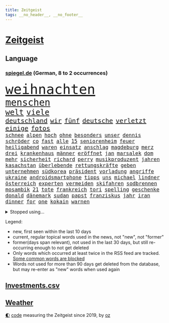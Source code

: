 ```yaml
---
title: Zeitgeist
tags: __no_header__, __no_footer__
---
```


# [Zeitgeist](https://oliz.io/zeitgeist/)

## Language

<h3><a href="https://www.spiegel.de" target="_blank">spiegel.de</a> (German, 8 to 2 occurrences)</h3>
<p style="font-family:monospace">
<span style="font-size:32pt"><a href="news_links.html#weihnachten" class="current">weihnachten</a></span>
<br>
<span style="font-size:22pt"><a href="news_links.html#menschen" class="current">menschen</a></span>
<br>
<span style="font-size:18pt"><a href="news_links.html#welt" class="current">welt</a></span>
<span style="font-size:18pt"><a href="news_links.html#viele" class="current">viele</a></span>
<br>
<span style="font-size:15pt"><a href="news_links.html#deutschland" class="current">deutschland</a></span>
<span style="font-size:15pt"><a href="news_links.html#wir" class="current">wir</a></span>
<span style="font-size:15pt"><a href="news_links.html#fünf" class="current">fünf</a></span>
<span style="font-size:15pt"><a href="news_links.html#deutsche" class="current">deutsche</a></span>
<span style="font-size:15pt"><a href="news_links.html#verletzt" class="current">verletzt</a></span>
<span style="font-size:15pt"><a href="news_links.html#einige" class="current">einige</a></span>
<span style="font-size:15pt"><a href="news_links.html#fotos" class="current">fotos</a></span>
<br>
<span style="font-size:12pt"><a href="news_links.html#schnee" class="current">schnee</a></span>
<span style="font-size:12pt"><a href="news_links.html#alpen" class="current">alpen</a></span>
<span style="font-size:12pt"><a href="news_links.html#hoch" class="current">hoch</a></span>
<span style="font-size:12pt"><a href="news_links.html#ohne" class="current">ohne</a></span>
<span style="font-size:12pt"><a href="news_links.html#besonders" class="current">besonders</a></span>
<span style="font-size:12pt"><a href="news_links.html#unser" class="current">unser</a></span>
<span style="font-size:12pt"><a href="news_links.html#dennis" class="current">dennis</a></span>
<span style="font-size:12pt"><a href="news_links.html#schröder" class="current">schröder</a></span>
<span style="font-size:12pt"><a href="news_links.html#co" class="current">co</a></span>
<span style="font-size:12pt"><a href="news_links.html#fast" class="current">fast</a></span>
<span style="font-size:12pt"><a href="news_links.html#alle" class="current">alle</a></span>
<span style="font-size:12pt"><a href="news_links.html#15" class="current">15</a></span>
<span style="font-size:12pt"><a href="news_links.html#seniorenheim" class="current">seniorenheim</a></span>
<span style="font-size:12pt"><a href="news_links.html#feuer" class="current">feuer</a></span>
<span style="font-size:12pt"><a href="news_links.html#heiligabend" class="current">heiligabend</a></span>
<span style="font-size:12pt"><a href="news_links.html#waren" class="current">waren</a></span>
<span style="font-size:12pt"><a href="news_links.html#einsatz" class="current">einsatz</a></span>
<span style="font-size:12pt"><a href="news_links.html#anschlag" class="current">anschlag</a></span>
<span style="font-size:12pt"><a href="news_links.html#magdeburg" class="current">magdeburg</a></span>
<span style="font-size:12pt"><a href="news_links.html#merz" class="current">merz</a></span>
<span style="font-size:12pt"><a href="news_links.html#drei" class="current">drei</a></span>
<span style="font-size:12pt"><a href="news_links.html#krankenhaus" class="current">krankenhaus</a></span>
<span style="font-size:12pt"><a href="news_links.html#männer" class="current">männer</a></span>
<span style="font-size:12pt"><a href="news_links.html#eröffnet" class="current">eröffnet</a></span>
<span style="font-size:12pt"><a href="news_links.html#jan" class="current">jan</a></span>
<span style="font-size:12pt"><a href="news_links.html#marsalek" class="current">marsalek</a></span>
<span style="font-size:12pt"><a href="news_links.html#dom" class="new">dom</a></span>
<span style="font-size:12pt"><a href="news_links.html#mehr" class="current">mehr</a></span>
<span style="font-size:12pt"><a href="news_links.html#sicherheit" class="current">sicherheit</a></span>
<span style="font-size:12pt"><a href="news_links.html#richard" class="current">richard</a></span>
<span style="font-size:12pt"><a href="news_links.html#perry" class="current">perry</a></span>
<span style="font-size:12pt"><a href="news_links.html#musikproduzent" class="current">musikproduzent</a></span>
<span style="font-size:12pt"><a href="news_links.html#jahren" class="current">jahren</a></span>
<span style="font-size:12pt"><a href="news_links.html#kasachstan" class="current">kasachstan</a></span>
<span style="font-size:12pt"><a href="news_links.html#überlebende" class="current">überlebende</a></span>
<span style="font-size:12pt"><a href="news_links.html#rettungskräfte" class="current">rettungskräfte</a></span>
<span style="font-size:12pt"><a href="news_links.html#geben" class="current">geben</a></span>
<span style="font-size:12pt"><a href="news_links.html#unternehmen" class="current">unternehmen</a></span>
<span style="font-size:12pt"><a href="news_links.html#südkorea" class="current">südkorea</a></span>
<span style="font-size:12pt"><a href="news_links.html#präsident" class="current">präsident</a></span>
<span style="font-size:12pt"><a href="news_links.html#vorladung" class="new">vorladung</a></span>
<span style="font-size:12pt"><a href="news_links.html#angriffe" class="current">angriffe</a></span>
<span style="font-size:12pt"><a href="news_links.html#ukraine" class="current">ukraine</a></span>
<span style="font-size:12pt"><a href="news_links.html#androidsmartphone" class="new">androidsmartphone</a></span>
<span style="font-size:12pt"><a href="news_links.html#tipps" class="current">tipps</a></span>
<span style="font-size:12pt"><a href="news_links.html#uns" class="current">uns</a></span>
<span style="font-size:12pt"><a href="news_links.html#michael" class="current">michael</a></span>
<span style="font-size:12pt"><a href="news_links.html#lindner" class="current">lindner</a></span>
<span style="font-size:12pt"><a href="news_links.html#österreich" class="current">österreich</a></span>
<span style="font-size:12pt"><a href="news_links.html#experten" class="current">experten</a></span>
<span style="font-size:12pt"><a href="news_links.html#vermeiden" class="current">vermeiden</a></span>
<span style="font-size:12pt"><a href="news_links.html#skifahren" class="new">skifahren</a></span>
<span style="font-size:12pt"><a href="news_links.html#sodbrennen" class="new">sodbrennen</a></span>
<span style="font-size:12pt"><a href="news_links.html#mosambik" class="new">mosambik</a></span>
<span style="font-size:12pt"><a href="news_links.html#21" class="current">21</a></span>
<span style="font-size:12pt"><a href="news_links.html#tote" class="current">tote</a></span>
<span style="font-size:12pt"><a href="news_links.html#frankreich" class="current">frankreich</a></span>
<span style="font-size:12pt"><a href="news_links.html#tori" class="new">tori</a></span>
<span style="font-size:12pt"><a href="news_links.html#spelling" class="new">spelling</a></span>
<span style="font-size:12pt"><a href="news_links.html#geschenke" class="current">geschenke</a></span>
<span style="font-size:12pt"><a href="news_links.html#donald" class="current">donald</a></span>
<span style="font-size:12pt"><a href="news_links.html#dänemark" class="current">dänemark</a></span>
<span style="font-size:12pt"><a href="news_links.html#sudan" class="current">sudan</a></span>
<span style="font-size:12pt"><a href="news_links.html#papst" class="current">papst</a></span>
<span style="font-size:12pt"><a href="news_links.html#franziskus" class="current">franziskus</a></span>
<span style="font-size:12pt"><a href="news_links.html#jahr" class="current">jahr</a></span>
<span style="font-size:12pt"><a href="news_links.html#iran" class="current">iran</a></span>
<span style="font-size:12pt"><a href="news_links.html#dinner" class="current">dinner</a></span>
<span style="font-size:12pt"><a href="news_links.html#for" class="current">for</a></span>
<span style="font-size:12pt"><a href="news_links.html#one" class="current">one</a></span>
<span style="font-size:12pt"><a href="news_links.html#kokain" class="current">kokain</a></span>
<span style="font-size:12pt"><a href="news_links.html#warnen" class="current">warnen</a></span>
</p>
<details>
<summary>Stopped using...</summary>
<p class="former" style="font-size:12pt">
bayerische(1524) fischer(1524) gegenseitig(1524) 5(1523) aktivisten(1523) einzelne(1523) extreme(1523) pakistan(1523) reformen(1523) schildert(1523) bitten(1522) geholfen(1522) geplanten(1522) lauterbach(1522) mitunter(1522) 300(1521) 37(1521) angekommen(1521) bemüht(1521) bundesweit(1521) entdecken(1521) tieren(1520) schatten(1519) turnier(1519) verstorbenen(1519) xi(1519) feierte(1518) frühen(1518) mannes(1518) phase(1518) vorschläge(1518) album(1517) ausschreitungen(1517) entschädigung(1517) hinterlassen(1517) opfern(1517) sexueller(1517) vergessen(1517) abgang(1516) kurzem(1516) provinz(1516) umstritten(1516) babys(1515) katastrophe(1515) meldete(1515) nord(1515) solle(1515) trauer(1515) verabschiedet(1515) bundestrainer(1514) frust(1514) kamera(1514) thailand(1514) aufnahme(1513) bsc(1513) hertha(1513) wochenlang(1513) folgte(1512) keller(1512) regen(1512) reichte(1512) trainieren(1512) 3000(1511) anbieter(1511) system(1511) ungarns(1511) verlangen(1511) abgebrochen(1510) beschwerden(1510) illegal(1510) stadion(1510) verursacht(1510) zverev(1510) gebiet(1509) park(1509) spanischen(1509) starker(1509) großbritanniens(1508) 1500(1507) ebenso(1506) inszeniert(1506) lücke(1506) tokio(1506) vorgaben(1506) abgehört(1505) entsetzen(1505) genauso(1505) schauen(1505) weckt(1505) taliban(1504) 23(1501) überschwemmungen(1500) hielten(1499) bäume(1498) frankwalter(1498) bundesgerichtshof(1497) ausrüstung(1496) chinas(1495) einschätzung(1495) größere(1495) katholischen(1495) analysiert(1494) schießen(1493) kräfte(1487) koalitionspartner(1486) abhängig(1484) iranischen(1484) kiew(1476) überfall(1475) startup(1470) entspannt(1465) missbrauchs(1461) schadensersatz(1459) aktionen(1453) zusätzliche(1451) niederländer(1421) carlos(1371) politikern(1358) banken(1323) interessen(1321) fußballnationalmannschaft(1309) lediglich(1305) tennisstar(1287) novak(1267) fachkräftemangel(1266) zerstörte(1265) arme(1259) russen(1246) weibliche(1218) exil(1207) hoffenheim(1197) investiert(1187) tiger(1171) bekräftigt(1166) abschreckung(1157) demo(1156) rauswurf(1154) volksverhetzung(1138) euländer(1128) rande(1116) unserem(1108) brennt(1095) schloss(1092) erschwert(1076) ben(1060) verkündete(1058) überwachung(1058) gezwungen(1042) einheit(1036) mut(1023) triumphiert(1021) unmittelbar(1006) fünften(1005) schneiden(1005) angriffskrieg(1003) kriegsverbrechen(996) kriegsbeginn(992) nationalelf(975) erlauben(971) prominenten(943) unterlag(943) harter(936) viral(933) kandidat(916) grün(903) newsletter(893) genauer(891) deutsch(889) erdbeben(886) äußerst(862) offizielle(861) hoffnungsträger(853) extremisten(849) farben(831) nackt(828) auseinander(824) gerechtfertigt(824) feierten(819) branchen(805) angreifen(799) dokumentieren(796) knappe(791) lionel(791) bergen(786) parolen(783) auszeichnung(781) autohersteller(778) billigt(761) uskonzern(761) reißen(755) gesprengt(754) düster(753) singt(750) tabu(748) verbrenner(746) deutschlandticket(742) anscheinend(741) abwehr(740) djokovic(739) check(735) dfbelf(735) hauses(735) text(735) asylbewerber(722) jerusalem(722) tourismus(713) ansicht(696) wand(695) zufällig(695) demonstriert(693) landwirte(692) miete(691) gedenken(690) alcaraz(679) bremst(679) startups(677) lauf(672) nagelsmann(668) generäle(662) unruhe(659) wegner(654) gewartet(636) eingeladen(635) jugend(635) erfolgen(621) bundesligist(614) behaupten(610) übergriff(607) alexandra(606) deutlicher(603) gewalttaten(602) hoeneß(599) sichere(599) härtere(597) durchgesetzt(595) urlauber(591) getrieben(584) uli(581) terrorismus(577) versteckt(576) evakuierung(574) spektakulären(571) schönsten(563) absurd(561) beruft(559) popp(556) open(555) objekte(550) sächsischen(547) zahlungen(547) älterer(540) errichtet(537) renommierten(537) stock(537) stellvertretende(536) einbringen(535) überlegen(535) anderthalb(526) warnungen(526) schweigt(524) klassische(513) eauto(511) seele(511) victoria(511) spdchef(508) lagen(503) argentiniens(493) boykott(489) lady(483) chancenlos(480) kandidiert(480) sprachen(480) rasche(479) israeli(476) amerikanischen(468) wahrzeichen(468) bbc(463) rechtsextremisten(463) technisch(462) gewechselt(460) mittelfeld(457) 99(454) uswahl(454) archäologen(445) jüdischen(443) mützenich(442) rolf(442) nagel(439) fehlte(437) duo(430) nächte(424) versuche(423) mars(420) tennisspieler(418) unterscheidet(416) propalästinensische(412) israelischem(411) beteiligung(409) reagierten(409) hamasanführer(408) interne(407) neonazis(404) parlamentarier(394) usschauspieler(392) abfall(390) häftlinge(390) zeitgemäß(389) barbara(385) freitagmorgen(385) bettina(384) bären(382) claus(382) gestritten(382) kostenlos(382) hamasmassaker(381) sprecherin(381) gewaltsam(379) haderte(379) torjäger(378) staatsanwälte(377) kündigungen(376) geheimnisse(369) nass(366) leise(365) oscarpreisträgerin(363) religiösen(361) wahre(357) usdemokraten(356) reparieren(354) finanzen(353) ambitionen(352) anhebung(347) umfangreiche(346) anzugreifen(344) starkwatzinger(343) haut(342) vincent(339) melanie(338) besonderes(335) brandenburgischen(335) ordentlich(333) firmenchef(332) onlineplattform(330) landsmann(328) format(327) minus(322) chrome(319) verwehrt(319) berühmteste(317) musikerin(317) weltstar(316) shein(311) great(307) wirecard(303) gitarrist(301) trainers(301) inakzeptabel(300) vizepräsidentin(300) bundestagsabgeordnete(299) kontroversen(299) landtagswahl(299) siegtreffer(297) angeordnet(296) hauptdarstellerin(296) nationalsozialismus(295) 64(294) fressen(294) emojis(292) blau(290) apotheker(287) zoo(286) änderte(286) andy(285) chinesisches(285) haustür(285) wirtschaftskrise(282) schweigegeldprozess(281) lüge(279) verlorene(279) meistertitel(278) virus(278) bear(277) hochstapler(277) aktualisiert(274) rollstuhl(271) f(266) schnellste(266) verurteilter(266) kaputt(265) intensiv(264) verbraucherpreise(264) vizepräsident(263) internen(262) kigenerierte(262) vorab(262) halbzeit(258) aktie(255) beeindruckende(253) km/h(253) josh(252) arbeitszeiten(251) tragödie(251) menschenrechtler(249) rechtsradikale(249) ernannt(248) rüstungskonzern(248) titanic(248) zusätzlichen(248) vorgezogenen(247) balkon(246) angebote(245) bedingung(245) einbruch(245) statistische(244) alias(243) arbeitszeit(242) dürre(242) billionen(241) denkbar(241) gesammelt(241) üblich(241) bedrohen(240) ostküste(240) netzwerke(239) sammlung(239) einheimische(238) graz(236) wohngebiet(235) witz(234) fronten(233) mathieu(229) angelegte(228) jahrhunderts(228) sparkurs(228) szenarien(227) wittert(227) etappe(226) beck(224) stahl(224) gekippt(223) normalität(223) überflutungen(223) fahrern(222) stephen(221) wohnungslose(221) behindern(220) beleidigung(218) nadal(218) schlägen(218) grenzkontrollen(217) stalking(217) umweltschützer(217) laufender(216) anlegen(214) kundschaft(214) landeten(213) vorfalls(213) wahlrecht(212) packt(211) champagner(208) me(208) reiz(208) heimatstadt(207) gewachsen(206) verleumdung(205) auszubildende(204) impfstoffe(204) nirgendwo(203) komiker(202) magischen(202) aufkommen(201) ausbreitung(201) enorme(199) gehackt(199) heimspiel(199) inszenieren(199) stärkere(199) propalästinensischer(198) spanier(198) buhlt(197) feindbild(197) protestierte(197) absagen(195) kleinstadt(195) weicht(195) breiten(194) befragen(193) exmanager(193) happy(192) kulturschaffende(192) gewaltigen(191) erschießen(190) aufsteigen(189) korrekt(189) nachrichtenagentur(189) schwarzwald(189) sprengen(189) bildungsministerium(188) esprit(188) grand(188) wandern(188) schlägerei(187) kompany(184) josé(183) matthew(183) gemeint(182) schwule(180) spreche(180) usrapper(180) würdigt(180) jeremy(178) satire(178) hinein(177) stationen(177) vollrausch(177) 650(176) double(176) lauterbachs(176) fernseher(175) unterbrechen(175) 25jährige(172) sätzen(172) white(172) 2002(171) lohn(170) stream(170) verpflichtend(169) hochrechnungen(168) ohr(168) städtetrip(168) youtuber(168) basketballer(167) nachträglich(166) sprengung(166) einfachere(165) häusliche(165) interaktiven(165) ursprünglich(165) blaue(164) kurioser(164) unsicher(164) aggressiven(162) vermummte(162) vertrauliche(162) hubert(161) jusochef(161) magabewegung(161) türmer(161) beträgt(159) danke(159) wärmewende(158) schult(157) übertragung(157) abriss(156) galaxie(156) surrealen(156) versteigerung(156) auftritten(155) fabian(155) mick(155) telefon(155) englischer(153) immobilienkrise(153) funktionen(152) stromausfällen(152) wählten(152) fitnessstudio(151) firmenpleiten(150) starkem(148) gefühlen(147) katzen(147) widersprechen(147) glaube(146) kandidieren(146) kulturelle(146) spacex(146) verräter(146) zutiefst(146) kalkül(145) vorherigen(145) zweijähriger(145) indiens(144) kunstwerk(143) ansehen(142) brilliert(142) stiehlt(142) waggon(142) gesetzen(141) feind(140) gleichgültigkeit(140) recap(140) rützels(140) sparkasse(140) gewürgt(139) anlegern(137) philippinischen(137) bundespolitik(136) ungemütlich(135) follower(134) frisches(134) gallagher(133) noel(133) spdabgeordneter(133) verpflichtung(133) komplizierte(132) alabama(131) fritz(131) ostbeauftragter(131) absolviert(130) gesundheitliche(130) verzweifelt(130) äußersten(130) bundesnetzagentur(129) heldin(129) klimakonferenz(129) lass(129) ron(129) altem(128) archäologin(128) berufsalltag(128) einjähriger(128) covorsitzenden(127) diskurs(127) einstigen(127) kannte(127) masche(126) northvolt(126) sozialdemokrat(126) versinkt(126) 36jährige(125) beschrieb(125) grandslamtitel(125) kubicki(125) erklärungsnot(124) komponisten(124) marianne(124) thailändischen(124) bergsteiger(123) einrichtung(122) klappen(122) metin(122) sitzung(122) brandenburgs(121) ordnen(121) philadelphia(121) caroline(120) afghanischen(119) matt(119) roadtrip(119) kandidatin(118) rivalisierende(118) stell(117) symbole(117) taucher(117) 81(115) hauptquartier(115) monatelangen(115) bizarre(114) hetze(114) 29jährige(113) eisbären(113) ermordung(113) lautet(113) krönt(112) punktet(112) halfen(111) keime(111) strafverfolgung(111) übelkeit(111) fassade(110) ausgebildeten(109) möglichem(109) traten(109) führungsriege(108) besorgte(107) modekette(107) zustimmung(107) wahlbetrug(106) stadtteil(104) eingeschlossen(103) male(103) uboot(103) konzerts(102) tobte(102) eindeutige(101) hessische(101) innenstädten(101) liege(101) romantik(101) sofa(101) düfte(100) hassnachrichten(100) ungewissen(100) waschen(100) anziehen(99) investments(99) komitees(99) fotograf(98) jährlichen(98) windsor(98) überflüssig(98) autonomen(97) heldinnen(97) poesie(97) retrospektive(97) wiederentdeckt(97) design(96) offenbarung(96) vorlesen(96) gravierend(95) organisierte(95) etfs(94) finanzexperten(94) streichung(94) agrarminister(93) harren(93) jannik(93) nbalegende(93) schaulustige(93) todes(93) tüv(93) chicago(92) holstein(92) kaserne(92) kleinkind(92) parteifreund(92) überwacht(92) aufarbeiten(91) doping(91) drohmails(91) elften(91) magische(91) messerverbot(91) riechen(91) sexualdelikt(91) sweet(91) südseeinseln(91) ubahn(91) bentancur(90) drogeneinfluss(90) höchstpersönlich(90) makel(90) monatelange(90) nacken(90) prügelattacke(90) rodrigo(90) delegierten(89) einfahrt(89) logan(89) niedergegangen(89) operieren(89) rührt(89) sinner(89) ampeln(88) geweigert(88) metas(88) wertet(88) wmgürtel(88) hauptsache(87) korallen(87) ralph(87) schwersten(87) tempel(87) aleksandar(86) berry(86) betreuen(86) cem(86) doku(86) lauten(86) liam(86) mine(86) pavlović(86) spielende(86) wechselten(86) wolfsburger(86) özdemir(86) di(85) ukraines(85) felder(84) jakob(84) karina(84) rechtswidrig(84) wahlkampagne(84) carey(83) freigestellt(83) neuling(83) 11000(82) 112(82) bruchteil(82) kurt(82) oasis(82) spazierte(82) zielt(82) absurder(81) amann(81) gelangen(81) gescheiterten(81) mariah(81) populärer(81) spiegelchefredakteurin(81) baggerfahrer(80) gewehrt(80) kanzlerfrage(80) mobiltelefon(80) pressesprecher(80) segelt(80) stärkt(80) hungerkrise(79) höherem(79) lesungen(79) shake(79) storm(79) tausendmal(79) erstarken(78) gekappt(78) klärung(78) scheiterns(78) schwindel(78) sicherheitspaket(78) strukturen(78) xchef(78) alarmsignal(77) diplomatie(77) fremde(77) kohfeldt(77) tusk(77) unschädlich(77) ausgerichtet(76) beeinflusst(76) māori(76) omar(76) stimmten(76) your(76) überdreht(76) 02(75) 95(75) bundesbankpräsident(75) leipziger(75) pablo(75) pkk(75) sicheren(75) tatorts(75) antisemitisch(74) erstellt(74) hochburg(74) keeperin(74) marino(74) rebecca(74) regulierung(74) torhüterin(74) verhaften(74) wegzug(74) 87(73) auswärtssieg(73) versäumte(73) vorstellbar(73) 550000(72) ableiten(72) comebacktour(72) fahrwasser(72) jochen(72) maurer(72) starshiprakete(72) steif(72) wesentlich(72) bedrängt(71) unbeeindruckt(71) usjustizministerium(71) cduabgeordnete(70) geringe(70) radikalisierte(70) beeindruckend(69) goretzka(69) musikvideo(69) produzentin(69) rabbiner(69) rasante(69) schuf(69) unosicherheitsrat(69) befragten(68) bemerkung(68) bka(68) expandieren(68) fell(68) formular(68) gutgehen(68) hill(68) männchen(68) sotschi(68) dokumentarfilm(67) medienvertreter(67) nathalie(67) osteuropa(67) paraguay(67) saal(67) sirenen(67) son(67) altersgruppe(66) krefeld(66) kreuzes(66) ohio(66) planet(66) rennstall(66) scott(66) spitzenmann(66) bauarbeiter(65) beschlagnahmen(65) beschossen(65) galerie(65) gewaltdelikten(65) schiitischen(65) usgeschäft(65) waffeneinsatz(65) entschärft(64) kran(64) regulär(64) strackzimmermann(64) bringe(63) edward(63) freigabe(63) jusos(63) linkin(63) bundespräsidenten(62) burghausen(62) direction(62) intervention(62) nahende(62) onlineplattformen(62) rollstuhlfahrer(62) speziell(62) starkwatzingers(62) techbranche(62) car(61) seitlich(61) tatjana(61) teevs(61) allenfalls(60) finnische(60) morgens(60) reichs(60) rostocker(60) spielabbruch(60) anwalts(59) güterzug(59) heutzutage(59) interkontinentalrakete(59) klavier(59) magyar(59) millionenschweres(59) pauschal(59) péter(59) sportdirektor(59) spotten(59) terrorattacke(59) unterwäsche(59) ausgrenzung(58) bedenkliche(58) cdu/csufraktion(58) einzigen(58) ibrahim(58) ilkosascha(58) kindesmissbrauchs(58) kowalczuk(58) nutztiere(58) osnabrücker(58) renommierte(58) schlaganfall(58) eva(57) first(57) grünheide(57) hacker(57) neumarkt(57) nützen(57) teslafabrik(57) usgeschichte(57) 43jährige(56) befestigt(56) beiruts(56) lesetipps(56) minimal(56) mächtigsten(56) regierungsbündnis(56) schiiten(56) schwerste(56) weiterem(56) 58jährige(55) t(55) besiedelten(54) dance(54) disneyland(54) umweltverschmutzung(54) volkswagenkonzern(54) werkstatt(54) economy(53) musikalischen(53) dallas(52) ehrgeizig(52) fiktive(52) gegnern(52) geplanter(52) grünenchefs(52) kraftfahrtbundesamt(52) leaks(52) 750(51) bryan(51) düsteres(51) identifizieren(51) tennislegende(51) zaragoza(51) zerstörer(51) durchkreuzt(50) endgültige(50) entführen(50) essens(50) harmlos(50) jemenitischen(50) oppositionsführer(50) unicef(50) verkehrs(50) anreiz(49) bunkern(49) handballbund(49) prosor(49) psychoterrorvorwürfe(49) vertrauensvolle(49) weltuntergang(49) zermürbt(49) georgische(48) göttingen(48) isolation(48) panzerglas(48) tolan(48) unipräsident(48) attraktivität(47) interviewt(47) karoline(47) langlebigkeit(47) panikattacken(47) startelf(47) tsg(47) amerikanischer(46) parteivize(46) vereint(46) werkschließungen(46) hüfte(45) spiegelauslandschef(45) wanderwitz(45) aggressiver(44) bosnienherzegowina(44) bundesparteitag(44) klimaforscher(44) saporischschja(44) schwachkopf(44) schäumt(44) weltklimakonferenz(44) altmodisch(43) beschränken(43) busse(43) einstellung(43) referendum(43) brombeerkoalition(42) minecraft(42) missfallen(42) verbleib(42) akkuschrauber(41) deportation(41) erkennbar(41) navy(41) notfälle(41) unbewohnbar(41) usverteidigungsminister(41) australian(40) badezimmer(40) dienstreisen(40) dreck(40) fdpvize(40) kritischem(40) liegend(40) medikaments(40) mo(40) tal(40) no(39) sprüchen(39) teslagegner(39) ultimatum(39) android(38) einsparen(38) massenabschiebung(38) treibstoff(38) umwege(38) flutkatastrophe(37) makes(37) schiedsgericht(37) tumult(37) besteuern(36) gerhard(36) non(36) puren(36) unfällen(36) zivilisation(36) spdfraktionschef(35) umgeben(35) wright(35) jinping(34) leib(34) modekonzerns(34) payne(34) raschen(34) reunion(34) tauscht(34) weltordnung(34) akte(33) andré(33) kliniken(33) krankenhausreform(33) odessa(33) wachsenden(33) aufgeklärt(32) ausgehoben(32) buchtipps(32) defekt(32) grünenparteitag(32) jake(32) netanyahuregierung(32) rocken(32) sorgenkinder(32) 72(31) decathlon(31) femizide(31) food(31) neuerdings(31) taschengeld(31) vorherrschaft(31) wachsender(31) wettbewerbsdruck(31) göttinger(30) jemenitische(30) machtlos(30) totale(30) vollstrecker(30) glücksfall(29) liedermacher(29) luftabwehr(29) spiderman(29) zurückgeben(29) armin(28) laschet(28) legendär(28) suizidgedanken(28) unterschiedlichen(28) zerschlagen(28) abifeier(27) entschluss(27) lohnerhöhung(27) streben(27) verlogen(27) bosch(26) eiferern(26) longoria(26) nebenwirkungen(26) ukrainern(26) hingerichtet(25) latif(25) mojib(25) spagat(25) bewältigen(24) mahnmal(24) odenwaldschule(24) systematischen(24) tradwives(24) auserkoren(23) bruttoinlandsprodukt(23) einschüchterung(23) entgleist(23) fluteten(23) gebackene(23) kupjansk(23) süddeutsche(23) tauchern(23) vorquartal(23) vwbetriebsrat(23) wahldebakel(23) zugesprochen(23) dammbruch(22) desinteresse(22) erfolgsrezept(22) grafschaft(22) jonathan(22) ruhig(22) zugestellte(22) überbieten(22) geschicke(21) giegold(21) kapituliert(21) kindergarten(21) milliardenhöhe(21) schadet(21) europäisch(20) garden(20) schräge(20) square(20) trumpunterstützer(20) aiwanger(19) giuliani(19) index(19) projekts(19) rudy(19) schärfste(19) verurteilen(19) zollfahnder(19) kabarett(18) leugnet(18) lupe(18) martialische(18) neuerliche(18) schnelligkeit(18) stimmungstief(18) städtetag(18) werbekampagne(18) abgestimmt(17) baalbek(17) barfuß(17) cox(17) energieunternehmen(17) missbrauchen(17) queeren(17) unverständnis(17) amazonas(16) bauten(16) belasten(16) ferne(16) klimagipfels(16) kurdischen(16) möchten(16) verstoß(16) zerreißprobe(16) bittere(15) demontiert(15) einzigartig(15) geplündert(15) schwache(15) trumpwähler(15) ampelbruch(14) dastehen(14) elektronische(14) fähigkeit(14) murray(14) shakespeare(14) dubiosen(13) hindernis(13) solange(13) ungemütliche(13) wertheim(13) wichtigstes(13) wiese(13) klimaschützer(12) lambsdorff(12) nutzung(12) platzen(12) rechtsexperte(12) sachse(12) stärkung(12) elektroantrieb(11) gewählter(11) glatt(11)
</p>
</details>
<p>Legend:
<ul>
<li><span class="new">new</span>, first seen within the last 10 days</li>
<li><span class="current">current</span>, regular topical words used in the news, not "new", not "former"</li>
<li><span class="former">former(days span relevant)</span>, not used in the last 30 days, but still re-occurring enough to not get deleted</li>
<li>Only words which occurred at least twice in the RSS feed are tracked. <a href="language/filters.py">Some common words are blocked</a></li>
<li>Words not used for more than 90 days get deleted from the database, but may re-enter as "new" words when used again</li>
</ul>
</p>

## [Investments](investments.html)[.csv](investments.csv)

## [Weather](weather.html)

<footer>
<a href="javascript:toggleTheme()" class="nav">🌓</a>
<a href="https://github.com/ooz/zeitgeist">code</a> measuring the Zeitgeist since 2019, by <a href="https://oliz.io">oz</a>
</footer>
